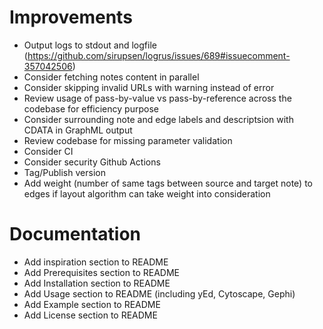 # Improvements
* Output logs to stdout and logfile (https://github.com/sirupsen/logrus/issues/689#issuecomment-357042506)
* Consider fetching notes content in parallel
* Consider skipping invalid URLs with warning instead of error
* Review usage of pass-by-value vs pass-by-reference across the codebase for efficiency purpose
* Consider surrounding note and edge labels and descriptsion with CDATA in GraphML output
* Review codebase for missing parameter validation
* Consider CI
* Consider security Github Actions
* Tag/Publish version
* Add weight (number of same tags between source and target note) to edges if layout algorithm can take weight into consideration

# Documentation
* Add inspiration section to README
* Add Prerequisites section to README
* Add Installation section to README
* Add Usage section to README (including yEd, Cytoscape, Gephi)
* Add Example section to README
* Add License section to README
